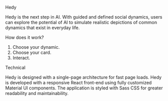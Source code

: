 Hedy

Hedy is the next step in AI. With guided and defined social dynamics, users can explore the potential of AI to simulate realistic depictions of common dynamics that exist in everyday life.

How does it work?

1. Choose your dynamic.
2. Choose your card.
3. Interact.

Technical

Hedy is designed with a single-page architecture for fast page loads. Hedy is developed with a responsive React front-end using fully customized Material UI components. The application is styled with Sass CSS for greater readability and maintainability.